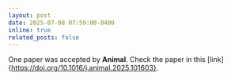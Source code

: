 ```yaml
---
layout: post
date: 2025-07-08 07:59:00-0400
inline: true
related_posts: false
---
```


One paper was accepted by **Animal**. Check the paper in this [link]{https://doi.org/10.1016/j.animal.2025.101603}.
